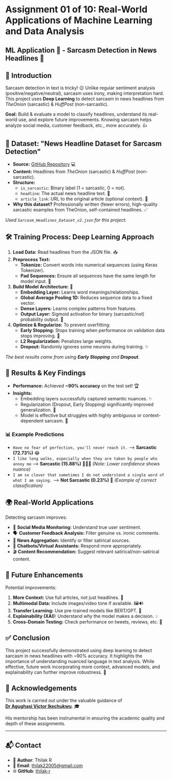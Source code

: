 
# Assignment 01 of 10: Real-World Applications of Machine Learning and Data Analysis
## ML Application 🤖 - Sarcasm Detection in News Headlines 📰

## 🤔 Introduction

Sarcasm detection in text is tricky! 😉 Unlike regular sentiment analysis (positive/negative/neutral), sarcasm uses irony, making interpretation hard. This project uses **Deep Learning** to detect sarcasm in news headlines from *TheOnion* (sarcastic) & *HuffPost* (non-sarcastic).

**Goal:** Build & evaluate a model to classify headlines, understand its real-world use, and explore future improvements. Knowing sarcasm helps analyze social media, customer feedback, etc., more accurately. 👍

## 💾 Dataset: "News Headline Dataset for Sarcasm Detection"

*   **Source:** [GitHub Repository](https://github.com/rishabhmisra/News-Headlines-Dataset-For-Sarcasm-Detection) 💻
*   **Content:** Headlines from *TheOnion* (sarcastic) & *HuffPost* (non-sarcastic).
*   **Structure:**
    *   `is_sarcastic`: Binary label (1 = sarcastic, 0 = not).
    *   `headline`: The actual news headline text. 📝
    *   `article_link`: URL to the original article (optional context). 🔗
*   **Why this dataset?** Professionally written (fewer errors), high-quality sarcastic examples from TheOnion, self-contained headlines. ✅

*Used `Sarcasm_Headlines_Dataset_v2.json` for this project.*

## 🛠️ Training Process: Deep Learning Approach

1.  **Load Data:** Read headlines from the JSON file. 📥
2.  **Preprocess Text:**
    *   **Tokenize:** Convert words into numerical sequences (using Keras Tokenizer).
    *   **Pad Sequences:** Ensure all sequences have the same length for model input. 📏
3.  **Build Model Architecture:** 🧠
    *   **Embedding Layer:** Learns word meanings/relationships.
    *   **Global Average Pooling 1D:** Reduces sequence data to a fixed vector.
    *   **Dense Layers:** Learns complex patterns from features.
    *   **Output Layer:** Sigmoid activation for binary (sarcastic/not) probability output. 🎯
4.  **Optimize & Regularize:** To prevent overfitting:
    *   **Early Stopping:** Stops training when performance on validation data stops improving. 🛑
    *   **L2 Regularization:** Penalizes large weights.
    *   **Dropout:** Randomly ignores some neurons during training. ✨

*The best results came from using **Early Stopping** and **Dropout**.*

## 🎉 Results & Key Findings

*   **Performance:** Achieved **~90% accuracy** on the test set! 🏆
*   **Insights:**
    *   Embedding layers successfully captured semantic nuances. ✨
    *   Regularization (Dropout, Early Stopping) significantly improved generalization. 💪
    *   Model is effective but struggles with highly ambiguous or context-dependent sarcasm. 🤔

### 📊 Example Predictions

*   `Have no fear of perfection, you'll never reach it.` --> **Sarcastic (72.73%)** 😂
*   `I like long walks, especially when they are taken by people who annoy me` --> **Sarcastic (15.88%)** 🚶‍♀️💨 *(Note: Lower confidence shows nuance)*
*   `I am so clever that sometimes I do not understand a single word of what I am saying.` --> **Not Sarcastic (0.23%)** 🤔 *(Example of correct classification)*

## 🌍 Real-World Applications

Detecting sarcasm improves:

*   👀 **Social Media Monitoring:** Understand true user sentiment.
*   🗣️ **Customer Feedback Analysis:** Filter genuine vs. ironic comments.
*   📰 **News Aggregation:** Identify or filter satirical sources.
*   🤖 **Chatbots/Virtual Assistants:** Respond more appropriately.
*   🎬 **Content Recommendation:** Suggest relevant satirical/non-satirical content.

## 🚀 Future Enhancements

Potential improvements:

1.  **More Context:** Use full articles, not just headlines. 📖
2.  **Multimodal Data:** Include images/video tone if available. 🖼️🔊
3.  **Transfer Learning:** Use pre-trained models like BERT/GPT. 🤖
4.  **Explainability (XAI):** Understand *why* the model makes a decision. 💡
5.  **Cross-Domain Testing:** Check performance on tweets, reviews, etc. 🔄

## ✅ Conclusion

This project successfully demonstrated using deep learning to detect sarcasm in news headlines with ~90% accuracy. It highlights the importance of understanding nuanced language in text analysis. While effective, future work incorporating more context, advanced models, and explainability can further improve robustness. 🎉


## 🤝 Acknowledgements

This work is carried out under the valuable guidance of  
**[Dr Agughasi Victor Ikechukwu](https://github.com/Victor-Ikechukwu)**. 🎓

His mentorship has been instrumental in ensuring the academic quality and depth of these assignments.

---

## 📬 Contact

- 👤 **Author**: Thilak R
- 📧 **Email**: [thilak22005@gmail.com](mailto:thilak22005@gmail.com)
- 🌐 **GitHub**: [thilak-r](https://github.com/thilak-r)
